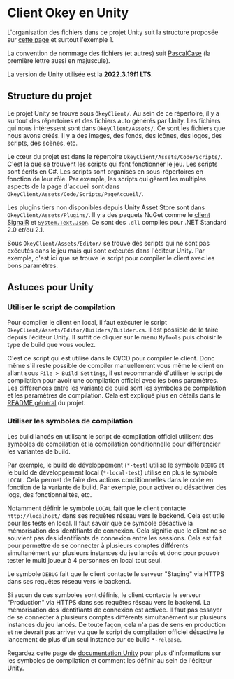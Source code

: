 # Client Okey en Unity

L'organisation des fichiers dans ce projet Unity suit la structure proposée sur [cette page](https://unity.com/how-to/organizing-your-project) et surtout l'exemple 1.

La convention de nommage des fichiers (et autres) suit [PascalCase](https://en.wikipedia.org/wiki/Camel_case) (la première lettre aussi en majuscule).

La version de Unity utilisée est la **2022.3.19f1 LTS**.

## Structure du projet

Le projet Unity se trouve sous `OkeyClient/`. Au sein de ce répertoire, il y a surtout des répertoires et des fichiers auto générés par Unity. Les fichiers qui nous intéressent sont dans `OkeyClient/Assets/`. Ce sont les fichiers que nous avons créés. Il y a des images, des fonds, des icônes, des logos, des scripts, des scènes, etc.

Le cœur du projet est dans le répertoire `OkeyClient/Assets/Code/Scripts/`. C'est là que se trouvent les scripts qui font fonctionner le jeu. Les scripts sont écrits en C#. Les scripts sont organisés en sous-répertoires en fonction de leur rôle. Par exemple, les scripts qui gèrent les multiples aspects de la page d'accueil sont dans `OkeyClient/Assets/Code/Scripts/PageAccueil/`.

Les plugins tiers non disponibles depuis Unity Asset Store sont dans `OkeyClient/Assets/Plugins/`. Il y a des paquets NuGet comme le [client SignalR](https://www.nuget.org/packages/Microsoft.AspNetCore.SignalR.Client/8.0.4#readme-body-tab) et [`System.Text.Json`](https://www.nuget.org/packages/System.Text.Json/8.0.3#readme-body-tab). Ce sont des `.dll` compilés pour .NET Standard 2.0 et/ou 2.1.

Sous `OkeyClient/Assets/Editor/` se trouve des scripts qui ne sont pas exécutés dans le jeu mais qui sont exécutés dans l'éditeur Unity. Par exemple, c'est ici que se trouve le script pour compiler le client avec les bons paramètres.

## Astuces pour Unity

### Utiliser le script de compilation

Pour compiler le client en local, il faut exécuter le script `OkeyClient/Assets/Editor/Builders/Builder.cs`. Il est possible de le faire depuis l'éditeur Unity. Il suffit de cliquer sur le menu `MyTools` puis choisir le type de build que vous voulez.

C'est ce script qui est utilisé dans le CI/CD pour compiler le client. Donc même s'il reste possible de compiler manuellement vous même le client en allant sous `File > Build Settings`, il est recommandé d'utiliser le script de compilation pour avoir une compilation officiel avec les bons paramètres. Les différences entre les variante de build sont les symboles de compilation et les paramètres de compilation. Cela est expliqué plus en détails dans le [README général](../README.md#Déploiements-frontend) du projet.

### Utiliser les symboles de compilation

Les build lancés en utilisant le script de compilation officiel utilisent des symboles de compilation et la compilation conditionnelle pour différencier les variantes de build.

Par exemple, le build de développement (`*-test`) utilise le symbole `DEBUG` et le build de développement local (`*-local-test`) utilise en plus le symbole `LOCAL`. Cela permet de faire des actions conditionnelles dans le code en fonction de la variante de build. Par exemple, pour activer ou désactiver des logs, des fonctionnalités, etc.

Notamment définir le symbole `LOCAL` fait que le client contacte `http://localhost/` dans ses requêtes réseau vers le backend. Cela est utile pour les tests en local. Il faut savoir que ce symbole désactive la mémorisation des identifiants de connexion. Cela signifie que le client ne se souvient pas des identifiants de connexion entre les sessions. Cela est fait pour permettre de se connecter à plusieurs comptes différents simultanément sur plusieurs instances du jeu lancés et donc pour pouvoir tester le multi joueur à 4 personnes en local tout seul.

Le symbole `DEBUG` fait que le client contacte le serveur "Staging" via HTTPS dans ses requêtes réseau vers le backend.

Si aucun de ces symboles sont définis, le client contacte le serveur "Production" via HTTPS dans ses requêtes réseau vers le backend. La mémorisation des identifiants de connexion est activée. Il faut pas essayer de se connecter à plusieurs comptes différents simultanément sur plusieurs instances du jeu lancés. De toute façon, cela n'a pas de sens en production et ne devrait pas arriver vu que le script de compilation officiel désactive le lancement de plus d'un seul instance sur ce build `*-release`.

Regardez cette page de [documentation Unity](https://docs.unity3d.com/Manual/CustomScriptingSymbols.html) pour plus d'informations sur les symboles de compilation et comment les définir au sein de l'éditeur Unity.
